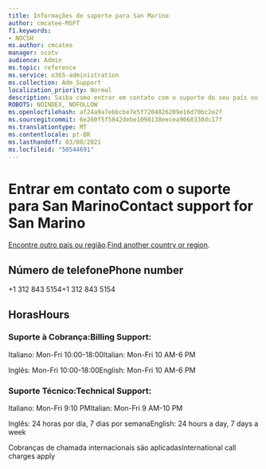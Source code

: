 ```yaml
---
title: Informações de suporte para San Marino
author: cmcatee-MSFT
f1.keywords:
- NOCSH
ms.author: cmcatee
manager: scotv
audience: Admin
ms.topic: reference
ms.service: o365-administration
ms.collection: Adm_Support
localization_priority: Normal
description: Saiba como entrar em contato com o suporte do seu país ou região.
ROBOTS: NOINDEX, NOFOLLOW
ms.openlocfilehash: af24a9a7ebbcbe7e5f7204826209e16d70bc2e2f
ms.sourcegitcommit: 6e260f5f5842debe1098138eecea9068330dc17f
ms.translationtype: MT
ms.contentlocale: pt-BR
ms.lasthandoff: 03/08/2021
ms.locfileid: "50544691"
---
```

# <a name="contact-support-for-san-marino"></a><span data-ttu-id="7bf3e-103">Entrar em contato com o suporte para San Marino</span><span class="sxs-lookup"><span data-stu-id="7bf3e-103">Contact support for San Marino</span></span>

<span data-ttu-id="7bf3e-104">[Encontre outro país ou região](../contact-support-for-business-products.md).</span><span class="sxs-lookup"><span data-stu-id="7bf3e-104">[Find another country or region](../contact-support-for-business-products.md).</span></span>

## <a name="phone-number"></a><span data-ttu-id="7bf3e-105">Número de telefone</span><span class="sxs-lookup"><span data-stu-id="7bf3e-105">Phone number</span></span>
<span data-ttu-id="7bf3e-106">+1 312 843 5154</span><span class="sxs-lookup"><span data-stu-id="7bf3e-106">+1 312 843 5154</span></span>

## <a name="hours"></a><span data-ttu-id="7bf3e-107">Horas</span><span class="sxs-lookup"><span data-stu-id="7bf3e-107">Hours</span></span>
### <a name="billing-support"></a><span data-ttu-id="7bf3e-108">Suporte à Cobrança:</span><span class="sxs-lookup"><span data-stu-id="7bf3e-108">Billing Support:</span></span>

<span data-ttu-id="7bf3e-109">Italiano: Mon-Fri 10:00-18:00</span><span class="sxs-lookup"><span data-stu-id="7bf3e-109">Italian: Mon-Fri 10 AM-6 PM</span></span>

<span data-ttu-id="7bf3e-110">Inglês: Mon-Fri 10:00-18:00</span><span class="sxs-lookup"><span data-stu-id="7bf3e-110">English: Mon-Fri 10 AM-6 PM</span></span>

### <a name="technical-support"></a><span data-ttu-id="7bf3e-111">Suporte Técnico:</span><span class="sxs-lookup"><span data-stu-id="7bf3e-111">Technical Support:</span></span>

<span data-ttu-id="7bf3e-112">Italiano: Mon-Fri 9:10 PM</span><span class="sxs-lookup"><span data-stu-id="7bf3e-112">Italian: Mon-Fri 9 AM-10 PM</span></span>

<span data-ttu-id="7bf3e-113">Inglês: 24 horas por dia, 7 dias por semana</span><span class="sxs-lookup"><span data-stu-id="7bf3e-113">English: 24 hours a day, 7 days a week</span></span>

<span data-ttu-id="7bf3e-114">Cobranças de chamada internacionais são aplicadas</span><span class="sxs-lookup"><span data-stu-id="7bf3e-114">International call charges apply</span></span>
